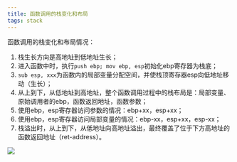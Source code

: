 ```yaml
---
title: 函数调用的栈变化和布局
tags: stack
---
```


函数调用的栈变化和布局情况：

1. 栈生长方向是高地址到低地址生长；
2. 进入函数中时，执行`push ebp; mov ebp, esp`初始化ebp寄存器为栈底；
3. `sub esp, xxx`为函数内的局部变量分配空间，并使栈顶寄存器esp向低地址移动（生长）；
4. 从上到下，从低地址到高地址，整个函数调用过程中的栈布局是：局部变量、原始调用者的ebp，函数返回地址，函数参数；
5. 使用ebp，esp寄存器访问参数的情况：ebp+xx，esp+xx；
6. 使用ebp，esp寄存器访问局部变量的情况：ebp-xx，esp+xx，esp-xx；
7. 栈溢出时，从上到下，从低地址向高地址溢出，最终覆盖了位于下方高地址的函数返回地址（ret-address）。



![](https://gitee.com/molitea/blog-images/raw/master/img/20201211103735.png)